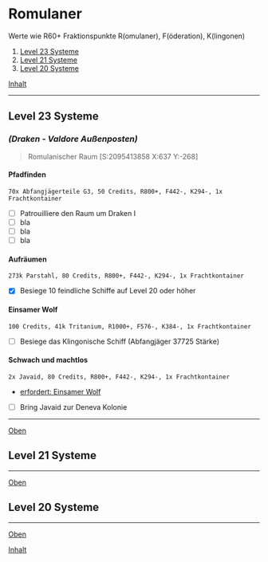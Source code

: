 # Romulaner

Werte wie R60+ Fraktionspunkte R(omulaner), F(öderation), K(lingonen)

1. [Level 23 Systeme](mRomulaner.md#level-23-systeme)
2. [Level 21 Systeme](mRomulaner.md#level-21-systeme)
3. [Level 20 Systeme](mRomulaner.md#level-20-systeme)

[Inhalt](README.md#inhalt)

---

## Level 23 Systeme

### _**(Draken - Valdore Außenposten)**_
> Romulanischer Raum [S:2095413858 X:637 Y:-268]

#### Pfadfinden
`70x Abfangjägerteile G3, 50 Credits, R800+, F442-, K294-, 1x Frachtkontainer`
- [ ] Patrouilliere den Raum um Draken I
- [ ] bla
- [ ] bla
- [ ] bla

#### Aufräumen
`273k Parstahl, 80 Credits, R800+, F442-, K294-, 1x Frachtkontainer`
- [x] Besiege 10 feindliche Schiffe auf Level 20 oder höher

#### Einsamer Wolf
`100 Credits, 41k Tritanium, R1000+, F576-, K384-, 1x Frachtkontainer`
- [ ] Besiege das Klingonische Schiff (Abfangjäger 37725 Stärke)

#### Schwach und machtlos
`2x Javaid, 80 Credits, R800+, F442-, K294-, 1x Frachtkontainer`
- [erfordert: Einsamer Wolf](#einsamer-wolf)
- [ ] Bring Javaid zur Deneva Kolonie
  
---
[Oben](#romulaner)


## Level 21 Systeme

---
[Oben](#romulaner)


## Level 20 Systeme

---
[Oben](#romulaner)


[Inhalt](README.md#inhalt)
